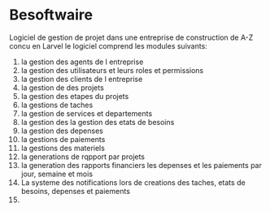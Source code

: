 # Besoftwaire
Logiciel de gestion de projet dans une entreprise de construction de A-Z concu en Larvel le logiciel comprend les modules suivants:
1. la gestion des agents de l entreprise
2. la gestion des utilisateurs et leurs roles et permissions
3. la gestion des clients de l entreprise
4. la gestion de des projets
5. la gestion des etapes du projets
6. la gestions de taches
7. la gestion de services et departements
8. la gestion des la gestion des etats de besoins 
9. la gestion des depenses
10. la gestions de paiements
11. la gestions des materiels
12. la generations de rqpport par projets
13. la generation des rapports financiers les depenses et les paiements par jour, semaine et mois
14. La systeme des notifications lors de creations des taches, etats de besoins, depenses et paiements
15.  
